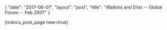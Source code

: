 {
   "date": "2017-06-01",
   "layout": "post",
   "title": "Watkins and Ehst -- Global Forum -- Feb 2007"
}

[mdocs_post_page new=true]